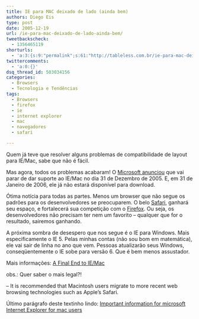 ```yaml
---
title: IE para MAC deixado de lado (ainda bem)
authors: Diego Eis
type: post
date: 2005-12-19
url: /ie-para-mac-deixado-de-lado-ainda-bem/
tweetbackscheck:
  - 1356465119
shorturls:
  - 'a:3:{s:9:"permalink";s:61:"http://tableless.com.br/ie-para-mac-deixado-de-lado-ainda-bem";s:7:"tinyurl";s:26:"http://tinyurl.com/3zawy67";s:4:"isgd";s:19:"http://is.gd/hFCzb9";}'
twittercomments:
  - 'a:0:{}'
dsq_thread_id: 503034156
categories:
  - Browsers
  - Tecnologia e Tendências
tags:
  - Browsers
  - firefox
  - ie
  - internet explorer
  - mac
  - navegadores
  - safari

---
```

Quem já teve que resolver alguns problemas de compatibilidade de layout para IE/Mac, sabe que não é fácil.
  
Mas agora, todos os problemas acabaram! O [Microsoft anunciou][1] que vai parar de dar suporte ao IE/Mac no dia 31 de Dezembro de 2005. E, em 31 de Janeiro de 2006, ele já não estará disponível para download.

Ótima notícia para todas as partes. Menos um browser que não segue os padrões para os desenvolvedores se preocuparem. O belo [Safari][2], ganhará seu espaço, e fortalecerá sua competição com o [Firefox][3]. Ou seja, os desenvolvedores não precisam ter nem um favorito &#8211; qualquer que for o resultado, sairemos ganhando.

A próxima sombra de desespero que nos segue é o IE para Windows. Mais especificamente o IE 5. Pelas minhas contas (não sou bom em matemática), ele vai sair de linha no ano que vem. Pessoas atualizarão seus Windows, conseqüentemente o IE sobe para versão 6. Que é bem menos assustador.

Mais informações: [A Final End to IE/Mac][4]

obs.: Quer saber o mais legal?!
  
&#8211; It is recommended that Macintosh users migrate to more recent web browsing technologies such as Apple&#8217;s Safari.
  
Último parágrafo deste textinho lindo: [Important information for microsoft Internet Explorer for mac users][1]

 [1]: http://www.microsoft.com/mac/products/internetexplorer/internetexplorer.aspx?pid=internetexplorer
 [2]: http://www.apple.com/macosx/features/safari/
 [3]: http://getfirefox.com/
 [4]: http://webstandards.org/buzz/archive/2005_12.html#a000597